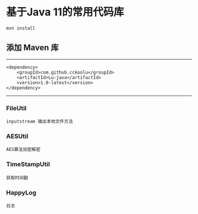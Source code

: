 # 基于Java 11的常用代码库

`mvn install`

## 添加 Maven 库

----
    <dependency>
        <groupId>com.github.cckoolu</groupId>
        <artifactId>Lu-java</artifactId>
        <version>1.0-latest</version>
    </dependency>
----

### FileUtil
    inputstream 输出本地文件方法

### AESUtil
    AES算法加密解密

### TimeStampUtil
    获取时间戳

### HappyLog
    日志
